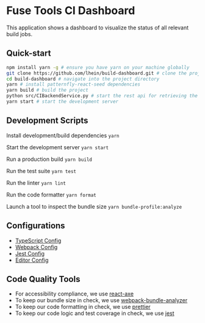 # Fuse Tools CI Dashboard

This application shows a dashboard to visualize the status of all relevant build jobs.


## Quick-start
```bash
npm install yarn -g # ensure you have yarn on your machine globally
git clone https://github.com/lhein/build-dashboard.git # clone the project
cd build-dashboard # navigate into the project directory
yarn # install patternfly-react-seed dependencies
yarn build # build the project
python src/CIBackendService.py # start the rest api for retrieving the job data
yarn start # start the development server
```

## Development Scripts

Install development/build dependencies
`yarn`

Start the development server
`yarn start`

Run a production build
`yarn build`

Run the test suite
`yarn test`

Run the linter
`yarn lint`

Run the code formatter
`yarn format`

Launch a tool to inspect the bundle size
`yarn bundle-profile:analyze`

## Configurations
* [TypeScript Config](./tsconfig.json)
* [Webpack Config](./webpack.common.js)
* [Jest Config](./jest.config.js)
* [Editor Config](./.editorconfig)

## Code Quality Tools
* For accessibility compliance, we use [react-axe](https://github.com/dequelabs/react-axe)
* To keep our bundle size in check, we use [webpack-bundle-analyzer](https://github.com/webpack-contrib/webpack-bundle-analyzer)
* To keep our code formatting in check, we use [prettier](https://github.com/prettier/prettier)
* To keep our code logic and test coverage in check, we use [jest](https://github.com/facebook/jest)
